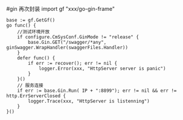 #gin 再次封装
import gf "xxx/go-gin-frame"

	base := gf.GetGf()
	go func() {
		//测试环境开放
		if configure.CmSysConf.GinMode != "release" {
			base.Gin.GET("/swagger/*any", ginSwagger.WrapHandler(swaggerFiles.Handler))
		}
		defer func() {
			if err := recover(); err != nil {
				logger.Error(xxx, "HttpServer server is panic")
			}
		}()
		// 服务连接
		if err := base.Gin.Run( IP + ":8899"); err != nil && err != http.ErrServerClosed {
			logger.Trace(xxx, "HttpServer is listenning")
		}
	}()
